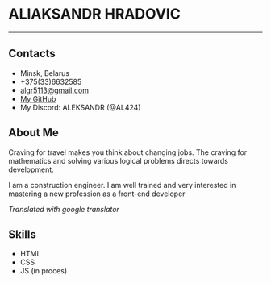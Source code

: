 # ALIAKSANDR HRADOVIC
---
## Contacts
* Minsk, Belarus
* +375(33)6632585
* algr5113@gmail.com
* [My GitHub](https://github.com/AL424)
* My Discord: ALEKSANDR (@AL424)

## About Me
Craving for travel makes you think about changing jobs. The craving for mathematics and solving various logical problems directs towards development.

I am a construction engineer. I am well trained and very interested in mastering a new profession as a front-end developer

_Translated with google translator_

## Skills
* HTML
* CSS
* JS (in proces)